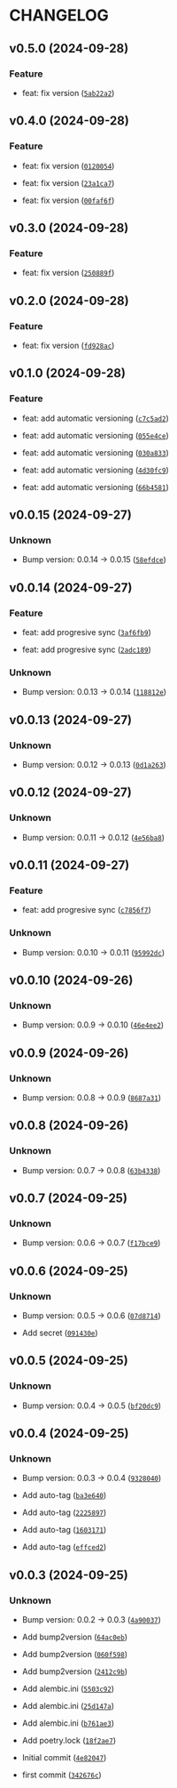 # CHANGELOG

## v0.5.0 (2024-09-28)

### Feature

* feat: fix version ([`5ab22a2`](https://github.com/tomasz-wostal-eu/fpi/commit/5ab22a2bf630d1c5d59fba74147156162f61447e))

## v0.4.0 (2024-09-28)

### Feature

* feat: fix version ([`0120054`](https://github.com/tomasz-wostal-eu/fpi/commit/0120054ed3701b5127654702084569f14e10a1f6))

* feat: fix version ([`23a1ca7`](https://github.com/tomasz-wostal-eu/fpi/commit/23a1ca716b44975f3a7433deb906bfd7a0798e72))

* feat: fix version ([`00faf6f`](https://github.com/tomasz-wostal-eu/fpi/commit/00faf6f46f34e391c3669b5afa496b2188b84879))

## v0.3.0 (2024-09-28)

### Feature

* feat: fix version ([`250889f`](https://github.com/tomasz-wostal-eu/fpi/commit/250889fed4a1a4ac4dd785ddb689f122d4b50e5f))

## v0.2.0 (2024-09-28)

### Feature

* feat: fix version ([`fd928ac`](https://github.com/tomasz-wostal-eu/fpi/commit/fd928ac855f102de7ec4d570305093a386005e0b))

## v0.1.0 (2024-09-28)

### Feature

* feat: add automatic versioning ([`c7c5ad2`](https://github.com/tomasz-wostal-eu/fpi/commit/c7c5ad2c06d39263ad44dc46b744db9f542c338c))

* feat: add automatic versioning ([`055e4ce`](https://github.com/tomasz-wostal-eu/fpi/commit/055e4ceb49079b03f90c8bab2dea900308caa410))

* feat: add automatic versioning ([`030a833`](https://github.com/tomasz-wostal-eu/fpi/commit/030a833789b450d577f364c614384dda7e290ed8))

* feat: add automatic versioning ([`4d30fc9`](https://github.com/tomasz-wostal-eu/fpi/commit/4d30fc92d973c251bc8e192e7b4cd23a50d3516b))

* feat: add automatic versioning ([`66b4581`](https://github.com/tomasz-wostal-eu/fpi/commit/66b4581f4272ba4a98a2a111d97b26767c6287c0))

## v0.0.15 (2024-09-27)

### Unknown

* Bump version: 0.0.14 → 0.0.15 ([`58efdce`](https://github.com/tomasz-wostal-eu/fpi/commit/58efdcee5fbcd9c726c28c7c614aa92f57b37f80))

## v0.0.14 (2024-09-27)

### Feature

* feat: add progresive sync ([`3af6fb9`](https://github.com/tomasz-wostal-eu/fpi/commit/3af6fb9ec100f7db8d43b9fc1eec78edd50a3446))

* feat: add progresive sync ([`2adc189`](https://github.com/tomasz-wostal-eu/fpi/commit/2adc189c8e09c6633b733924a2a18c6a99b041cd))

### Unknown

* Bump version: 0.0.13 → 0.0.14 ([`118812e`](https://github.com/tomasz-wostal-eu/fpi/commit/118812e094a814e2f6e188d4c27e2138fc0b29e9))

## v0.0.13 (2024-09-27)

### Unknown

* Bump version: 0.0.12 → 0.0.13 ([`0d1a263`](https://github.com/tomasz-wostal-eu/fpi/commit/0d1a2634fa223f9ed5dec20641670683d62a481b))

## v0.0.12 (2024-09-27)

### Unknown

* Bump version: 0.0.11 → 0.0.12 ([`4e56ba8`](https://github.com/tomasz-wostal-eu/fpi/commit/4e56ba868b39882a372cf56205439c6e3463ed48))

## v0.0.11 (2024-09-27)

### Feature

* feat: add progresive sync ([`c7856f7`](https://github.com/tomasz-wostal-eu/fpi/commit/c7856f7fe0f84fcc96fbc249c5400fada1b92bcf))

### Unknown

* Bump version: 0.0.10 → 0.0.11 ([`95992dc`](https://github.com/tomasz-wostal-eu/fpi/commit/95992dcb60c77c4545bb41b735c97d6e924dd43b))

## v0.0.10 (2024-09-26)

### Unknown

* Bump version: 0.0.9 → 0.0.10 ([`46e4ee2`](https://github.com/tomasz-wostal-eu/fpi/commit/46e4ee236b4c31df3840348209135497c7c5eeea))

## v0.0.9 (2024-09-26)

### Unknown

* Bump version: 0.0.8 → 0.0.9 ([`8687a31`](https://github.com/tomasz-wostal-eu/fpi/commit/8687a316c9e3a9d07f215727acda0023481539b0))

## v0.0.8 (2024-09-26)

### Unknown

* Bump version: 0.0.7 → 0.0.8 ([`63b4338`](https://github.com/tomasz-wostal-eu/fpi/commit/63b43382aa6d6ca4e9a01890bff83f24472d2641))

## v0.0.7 (2024-09-25)

### Unknown

* Bump version: 0.0.6 → 0.0.7 ([`f17bce9`](https://github.com/tomasz-wostal-eu/fpi/commit/f17bce94a9f5e8fedc13d0a9c8ea07b8ca1cde26))

## v0.0.6 (2024-09-25)

### Unknown

* Bump version: 0.0.5 → 0.0.6 ([`07d8714`](https://github.com/tomasz-wostal-eu/fpi/commit/07d871428bed5d70ba807c4264e10f9da0cdf335))

* Add secret ([`091430e`](https://github.com/tomasz-wostal-eu/fpi/commit/091430e7de303b7211a880d2ba158fa6349812bc))

## v0.0.5 (2024-09-25)

### Unknown

* Bump version: 0.0.4 → 0.0.5 ([`bf20dc9`](https://github.com/tomasz-wostal-eu/fpi/commit/bf20dc93c1b210c52bb14846af03dd1e890531a1))

## v0.0.4 (2024-09-25)

### Unknown

* Bump version: 0.0.3 → 0.0.4 ([`9328040`](https://github.com/tomasz-wostal-eu/fpi/commit/9328040bc1c02e1804ac47f03930495a2105c952))

* Add auto-tag ([`ba3e640`](https://github.com/tomasz-wostal-eu/fpi/commit/ba3e640c71bbc1f4e2167379834b831a0066e9c1))

* Add auto-tag ([`2225897`](https://github.com/tomasz-wostal-eu/fpi/commit/2225897e41baf51833f1d72a68014ebf1889bcbd))

* Add auto-tag ([`1603171`](https://github.com/tomasz-wostal-eu/fpi/commit/1603171958b81d58a6ff5f61bb91970323bb92d4))

* Add auto-tag ([`effced2`](https://github.com/tomasz-wostal-eu/fpi/commit/effced2d322a1543a5f218808f672b521f654e32))

## v0.0.3 (2024-09-25)

### Unknown

* Bump version: 0.0.2 → 0.0.3 ([`4a90037`](https://github.com/tomasz-wostal-eu/fpi/commit/4a900374f896d703947e9ac5b927694649b26f36))

* Add bump2version ([`64ac0eb`](https://github.com/tomasz-wostal-eu/fpi/commit/64ac0eb80f111792c66e9714b761029092c683f9))

* Add bump2version ([`060f598`](https://github.com/tomasz-wostal-eu/fpi/commit/060f598d740629e7bd0acf1aa98b5f8888ba02af))

* Add bump2version ([`2412c9b`](https://github.com/tomasz-wostal-eu/fpi/commit/2412c9b14b2a6cc2b7dbbfae04006d56a95b4d62))

* Add alembic.ini ([`5503c92`](https://github.com/tomasz-wostal-eu/fpi/commit/5503c92f9898853269cf01f38f3ec0f30c5d769d))

* Add alembic.ini ([`25d147a`](https://github.com/tomasz-wostal-eu/fpi/commit/25d147a928d866814b5e01c0606d8caa56d77d65))

* Add alembic.ini ([`b761ae3`](https://github.com/tomasz-wostal-eu/fpi/commit/b761ae309e6c809751f49fa13e3ebbe513f0f137))

* Add poetry.lock ([`18f2ae7`](https://github.com/tomasz-wostal-eu/fpi/commit/18f2ae7025f1f37b4f7fa5ce577d258247c739a7))

* Initial commit ([`4e82047`](https://github.com/tomasz-wostal-eu/fpi/commit/4e82047ddc9edd81d666d44594895655879a2366))

* first commit ([`342676c`](https://github.com/tomasz-wostal-eu/fpi/commit/342676ca75e657ad6544b8b22c5f525a3bb92eb8))
